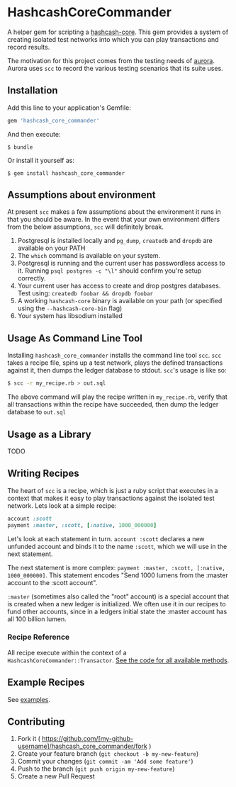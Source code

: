 # HashcashCoreCommander

A helper gem for scripting a [hashcash-core](https://github.com/hashcash/hcnet-core).  This gem provides a system of creating isolated test networks into which you can play
transactions and record results.

The motivation for this project comes from the testing needs of [aurora](https://github.com/hashcash/aurora).  Aurora uses `scc` to record the various testing scenarios that its suite uses.


## Installation

Add this line to your application's Gemfile:

```ruby
gem 'hashcash_core_commander'
```

And then execute:

    $ bundle

Or install it yourself as:

    $ gem install hashcash_core_commander

## Assumptions about environment

At present `scc` makes a few assumptions about the environment it runs in that you should be aware.  In the event that your own environment differs from the below assumptions, `scc` will definitely break.

1.  Postgresql is installed locally and `pg_dump`, `createdb` and `dropdb` are available on your PATH
2.  The `which` command is available on your system.
3.  Postgresql is running and the current user has passwordless access to it.  Running `psql postgres -c "\l"` should confirm you're setup correctly.
4.  Your current user has access to create and drop postgres databases.  Test using: `createdb foobar && dropdb foobar`
5.  A working `hashcash-core` binary is available on your path (or specified using the `--hashcash-core-bin` flag)
6.  Your system has libsodium installed


## Usage As Command Line Tool

Installing `hashcash_core_commander` installs the command line tool `scc`. `scc`
takes a recipe file, spins up a test network, plays the defined transactions against it, then dumps the ledger database to stdout.  `scc`'s usage is like so:

```bash
$ scc -r my_recipe.rb > out.sql
```

The above command will play the recipe written in `my_recipe.rb`, verify that all transactions within the recipe have succeeded, then dump the ledger database to `out.sql`

## Usage as a Library

TODO

## Writing Recipes

The heart of `scc` is a recipe, which is just a ruby script that executes in a context
that makes it easy to play transactions against the isolated test network.  Lets look at a simple recipe:

```ruby
account :scott
payment :master, :scott, [:native, 1000_000000]
```

Let's look at each statement in turn. `account :scott` declares a new unfunded account and binds it to the name `:scott`, which we will use in the next statement.  

The next statement is more complex: `payment :master, :scott, [:native, 1000_000000]`.  This statement encodes "Send 1000 lumens from the :master account to the :scott account".

`:master` (sometimes also called the "root" account) is a special account that is created when a new ledger is initialized.  We often use it in our recipes to fund other accounts, since in a ledgers initial state the :master account has all 100 billion lumen.

### Recipe Reference

All recipe execute within the context of a `HashcashCoreCommander::Transactor`.  [See the code for all available methods](lib/hashcash_core_commander/transactor.rb).

## Example Recipes

See [examples](examples).

## Contributing

1. Fork it ( https://github.com/[my-github-username]/hashcash_core_commander/fork )
2. Create your feature branch (`git checkout -b my-new-feature`)
3. Commit your changes (`git commit -am 'Add some feature'`)
4. Push to the branch (`git push origin my-new-feature`)
5. Create a new Pull Request

